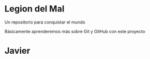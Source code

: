 # Legion del Mal

Un repositorio para conquistar el mundo

Básicamente aprenderemos más sobre Git y GitHub con este proyecto

# Javier
